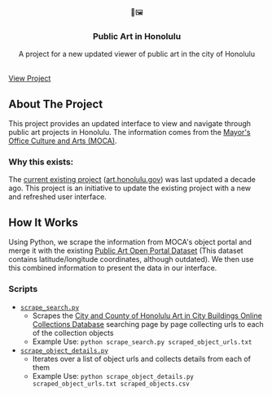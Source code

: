 <p align="center">
  🎨🖼️

  <h3 align="center">Public Art in Honolulu</h3>

  <p align="center">
    A project for a new updated viewer of public art in the city of Honolulu
  </p>
  <br />
  <a href="https://hnl-ai.github.io/art/">View Project</a>
</p>

<!-- ABOUT THE PROJECT -->
## About The Project

This project provides an updated interface to view and navigate through public art projects in Honolulu. The information comes from the [Mayor's Office Culture and Arts (MOCA)](http://www.honolulu.gov/moca).

### Why this exists:
The [current existing project](https://github.com/Honolulu/art) ([art.honolulu.gov](http://art.honolulu.gov/)) was last updated a decade ago. This project is an initiative to update the existing project with a new and refreshed user interface.

## How It Works

Using Python, we scrape the information from MOCA's object portal and merge it with the existing [Public Art Open Portal Dataset](https://data.honolulu.gov/dataset/Public-Art/yef5-h88r) (This dataset contains latitude/longitude coordinates, although outdated). We then use this combined information to present the data in our interface.

### Scripts

- [`scrape_search.py`](scripts/scrape_search.py)
  - Scrapes the [City and County of Honolulu
Art in City Buildings Online Collections Database](https://hiculturearts.pastperfectonline.com/) searching page by page collecting urls to each of the collection objects
  - Example Use: `python scrape_search.py scraped_object_urls.txt`
- [`scrape_object_details.py`](scripts/scrape_object_details.py)
  - Iterates over a list of object urls and collects details from each of them
  - Example Use: `python scrape_object_details.py scraped_object_urls.txt scraped_objects.csv`
